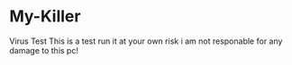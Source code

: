 # My-Killer
Virus Test
This is a test run it at your own risk i am not responable for any damage to this pc!
